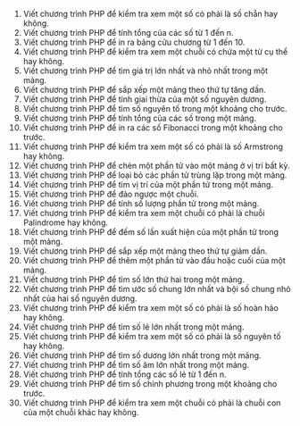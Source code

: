 1. Viết chương trình PHP để kiểm tra xem một số có phải là số chẵn hay không.
2. Viết chương trình PHP để tính tổng của các số từ 1 đến n.
3. Viết chương trình PHP để in ra bảng cửu chương từ 1 đến 10.
4. Viết chương trình PHP để kiểm tra xem một chuỗi có chứa một từ cụ thể hay không.
5. Viết chương trình PHP để tìm giá trị lớn nhất và nhỏ nhất trong một mảng.
6. Viết chương trình PHP để sắp xếp một mảng theo thứ tự tăng dần.
7. Viết chương trình PHP để tính giai thừa của một số nguyên dương.
8. Viết chương trình PHP để tìm số nguyên tố trong một khoảng cho trước.
9. Viết chương trình PHP để tính tổng của các số trong một mảng.
10. Viết chương trình PHP để in ra các số Fibonacci trong một khoảng cho trước.
11. Viết chương trình PHP để kiểm tra xem một số có phải là số Armstrong hay không.
12. Viết chương trình PHP để chèn một phần tử vào một mảng ở vị trí bất kỳ.
13. Viết chương trình PHP để loại bỏ các phần tử trùng lặp trong một mảng.
14. Viết chương trình PHP để tìm vị trí của một phần tử trong một mảng.
15. Viết chương trình PHP để đảo ngược một chuỗi.
16. Viết chương trình PHP để tính số lượng phần tử trong một mảng.
17. Viết chương trình PHP để kiểm tra xem một chuỗi có phải là chuỗi Palindrome hay không.
18. Viết chương trình PHP để đếm số lần xuất hiện của một phần tử trong một mảng.
19. Viết chương trình PHP để sắp xếp một mảng theo thứ tự giảm dần.
20. Viết chương trình PHP để thêm một phần tử vào đầu hoặc cuối của một mảng.
21. Viết chương trình PHP để tìm số lớn thứ hai trong một mảng.
22. Viết chương trình PHP để tìm ước số chung lớn nhất và bội số chung nhỏ nhất của hai số nguyên dương.
23. Viết chương trình PHP để kiểm tra xem một số có phải là số hoàn hảo hay không.
24. Viết chương trình PHP để tìm số lẻ lớn nhất trong một mảng.
25. Viết chương trình PHP để kiểm tra xem một số có phải là số nguyên tố hay không.
26. Viết chương trình PHP để tìm số dương lớn nhất trong một mảng.
27. Viết chương trình PHP để tìm số âm lớn nhất trong một mảng.
28. Viết chương trình PHP để tính tổng các số lẻ từ 1 đến n.
29. Viết chương trình PHP để tìm số chính phương trong một khoảng cho trước.
30. Viết chương trình PHP để kiểm tra xem một chuỗi có phải là chuỗi con của một chuỗi khác hay không.
